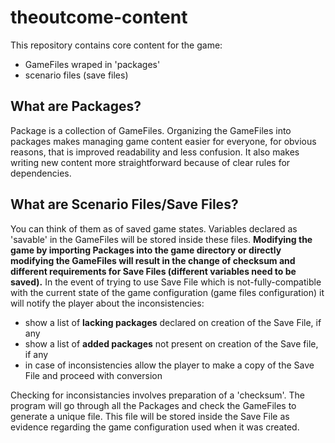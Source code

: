 # theoutcome-content

This repository contains core content for the game:
- GameFiles wraped in 'packages'
- scenario files (save files)


## What are Packages?
Package is a collection of GameFiles. Organizing the GameFiles into packages makes managing game content easier for everyone, for obvious reasons, that is improved readability and less confusion. It also makes writing new content more straightforward because of clear rules for dependencies.

## What are Scenario Files/Save Files?
You can think of them as of saved game states. Variables declared as 'savable' in the GameFiles will be stored inside these files. **Modifying the game by importing Packages into the game directory or directly modifying the GameFiles will result in the change of checksum and different requirements for Save Files (different variables need to be saved).** In the event of trying to use Save File which is not-fully-compatible with the current state of the game configuration (game files configuration) it will notify the player about the inconsistencies:
- show a list of **lacking packages** declared on creation of the Save File, if any
- show a list of **added packages** not present on creation of the Save file, if any
- in case of inconsistencies allow the player to make a copy of the Save File and proceed with conversion 

Checking for inconsistancies involves preparation of a 'checksum'. The program will go through all the Packages and check the GameFiles to generate a unique file. This file will be stored inside the Save File as evidence regarding the game configuration used when it was created.

